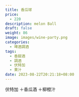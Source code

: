 ```yaml
---
title: 香瓜球
price:
  - 220
description: melon Ball
draft: false
weight: 86
image: images/wine-party.png
categories:
  - 啤酒調酒
tags:
  - 香甜酒
  - 調酒
  - 伏特加
  - 果汁
date: 2023-08-22T20:21:18+08:00
---
```

 伏特加 ＋香瓜酒 ＋柳橙汁